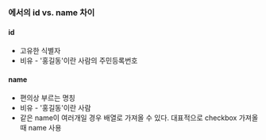### <form>에서의 id vs. name 차이
#### id
* 고유한 식별자
* 비유 - '홍길동'이란 사람의 주민등록번호

#### name
* 편의상 부르는 명칭
* 비유 - '홍길동'이란 사람
* 같은 name이 여러개일 경우 배열로 가져올 수 있다. 대표적으로 checkbox 가져올 때 name 사용
